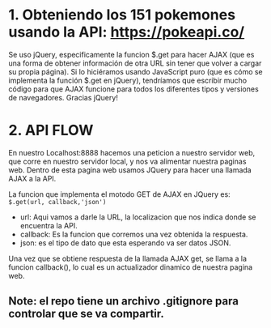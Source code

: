 # 1. Obteniendo los 151 pokemones usando la API: https://pokeapi.co/

Se uso jQuery, especificamente la funcion $.get para hacer AJAX (que es una forma de obtener información de otra URL sin tener que volver a cargar su propia página). Si lo hiciéramos usando JavaScript puro (que es cómo se implementa la función $.get en jQuery), tendríamos que escribir mucho código para que AJAX funcione para todos los diferentes tipos y versiones de navegadores. Gracias jQuery!

# 2. API FLOW

En nuestro Localhost:8888 hacemos una peticion a nuestro servidor web, que corre en nuestro servidor local, y nos va alimentar nuestra paginas web. Dentro de esta pagina web usamos JQuery para hacer una llamada AJAX a la API.

La funcion que implementa el motodo GET de AJAX en JQuery es: `$.get(url, callback,'json')`

- url: Aqui vamos a darle la URL, la localizacion que nos indica donde se encuentra la API.
- callback: Es la funcion que corremos una vez obtenida la respuesta.
- json: es el tipo de dato que esta esperando va ser datos JSON.

Una vez que se obtiene respuesta de la llamada AJAX get, se llama a la funcion callback(), lo cual es un actualizador dinamico de nuestra pagina web.

## Note: el repo tiene un archivo .gitignore para controlar que se va compartir.
